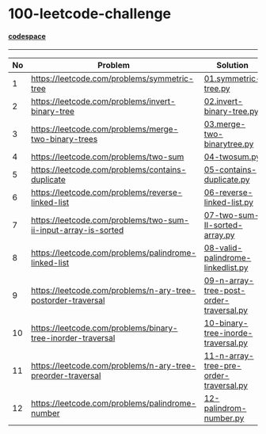 # 100-leetcode-challenge

#### [codespace](https://balaprasanna-100-leetcode-challenge-v66vg96rfx4v.github.dev)
----
No | Problem | Solution
--- | --- |  ---
1 | https://leetcode.com/problems/symmetric-tree | [01.symmetric-tree.py](01.symmetric-tree.py)
2 | https://leetcode.com/problems/invert-binary-tree | [02.invert-binary-tree.py](02.invert-binary-tree.py)
3 | https://leetcode.com/problems/merge-two-binary-trees | [03.merge-two-binarytree.py](03.merge-two-binarytree.py)
4 | https://leetcode.com/problems/two-sum | [04-twosum.py](04-twosum.py)
5 | https://leetcode.com/problems/contains-duplicate | [05-contains-duplicate.py](05-contains-duplicate.py)
6 | https://leetcode.com/problems/reverse-linked-list | [06-reverse-linked-list.py](06-reverse-linked-list.py)
7 | https://leetcode.com/problems/two-sum-ii-input-array-is-sorted | [07-two-sum-II-sorted-array.py](07-two-sum-II-sorted-array.py)
8 | https://leetcode.com/problems/palindrome-linked-list | [08-valid-palindrome-linkedlist.py](08-valid-palindrome-linkedlist.py)
9 | https://leetcode.com/problems/n-ary-tree-postorder-traversal | [09-n-array-tree-post-order-traversal.py](09-n-array-tree-post-order-traversal.py)
10 | https://leetcode.com/problems/binary-tree-inorder-traversal | [10-binary-tree-inorde-traversal.py](10-binary-tree-inorde-traversal.py)
11 | https://leetcode.com/problems/n-ary-tree-preorder-traversal | [11-n-array-tree-pre-order-traversal.py](11-n-array-tree-pre-order-traversal.py)
12 | https://leetcode.com/problems/palindrome-number | [12-palindrom-number.py](12-palindrom-number.py)
